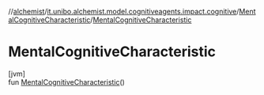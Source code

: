 //[alchemist](../../../index.md)/[it.unibo.alchemist.model.cognitiveagents.impact.cognitive](../index.md)/[MentalCognitiveCharacteristic](index.md)/[MentalCognitiveCharacteristic](-mental-cognitive-characteristic.md)

# MentalCognitiveCharacteristic

[jvm]\
fun [MentalCognitiveCharacteristic](-mental-cognitive-characteristic.md)()
